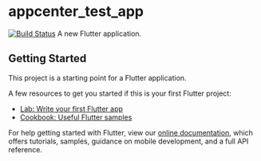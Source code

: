 # appcenter_test_app
[![Build Status](https://build.appcenter.ms/v0.1/apps/0690b33f-4e1c-4a18-a1aa-514ae17aa82c/branches/master/badge)](https://codeclimate.com/github/rstacruz/REPO
"CodeClimate")
A new Flutter application.

## Getting Started

This project is a starting point for a Flutter application.

A few resources to get you started if this is your first Flutter project:

- [Lab: Write your first Flutter app](https://flutter.dev/docs/get-started/codelab)
- [Cookbook: Useful Flutter samples](https://flutter.dev/docs/cookbook)

For help getting started with Flutter, view our
[online documentation](https://flutter.dev/docs), which offers tutorials,
samples, guidance on mobile development, and a full API reference.
